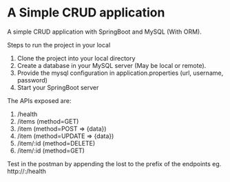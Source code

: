 # A Simple CRUD application

A simple CRUD application with SpringBoot and MySQL (With ORM).

Steps to run the project in your local

1. Clone the project into your local directory
2. Create a database in your MySQL server (May be local or remote).
5. Provide the mysql configuration in application.properties (url, username, password)
4. Start your SpringBoot server

The APIs exposed are:
1. /health
2. /items (method=GET)
3. /item (method=POST => {data})
4. /item (method=UPDATE => {data})
5. /item/:id (method=DELETE)
6. /item/:id (method=GET)

Test in the postman by appending the lost to the prefix of the endpoints
eg. http://<your host>:<port>/health
